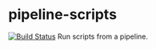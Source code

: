 # pipeline-scripts
[![Build Status](http://ec2-3-72-157-102.eu-central-1.compute.amazonaws.com/buildStatus/icon?job=challenge-pipeline-2)](http://ec2-3-72-157-102.eu-central-1.compute.amazonaws.com/job/challenge-pipeline-2/)
Run scripts from a pipeline.

